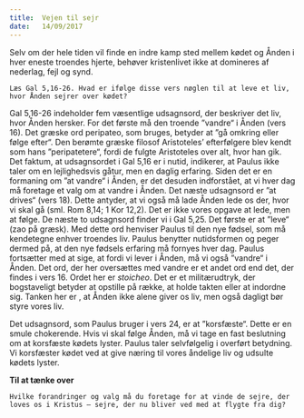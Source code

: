 ```yaml
---
title:  Vejen til sejr
date:   14/09/2017
---
```


Selv om der hele tiden vil finde en indre kamp sted mellem kødet og Ånden i hver eneste troendes hjerte, behøver kristenlivet ikke at domineres af nederlag, fejl og synd.

`Læs Gal 5,16-26. Hvad er ifølge disse vers nøglen til at leve et liv, hvor Ånden sejrer over kødet?`

Gal 5,16-26 indeholder fem væsentlige udsagnsord, der beskriver det liv, hvor Ånden hersker. For det første må den troende ”vandre“ i Ånden (vers 16). Det græske ord peripateo, som bruges, betyder at ”gå omkring eller følge efter“. Den berømte græske filosof Aristoteles’ efterfølgere blev kendt som hans ”peripatetere“, fordi de fulgte Aristoteles over alt, hvor han gik. Det faktum, at udsagnsordet i Gal 5,16 er i nutid, indikerer, at Paulus ikke taler om en lejlighedsvis gåtur, men en daglig erfaring. Siden det er en formaning om ”at vandre“ i Ånden, er det desuden indforstået, at vi hver dag må foretage et valg om at vandre i Ånden. Det næste udsagnsord er ”at drives“ (vers 18). Dette antyder, at vi også må lade Ånden lede os der, hvor vi skal gå (sml. Rom 8,14; 1 Kor 12,2). Det er ikke vores opgave at lede, men at følge. De næste to udsagnsord finder vi i Gal 5,25. Det første er at ”leve“ (zao på græsk). Med dette ord henviser Paulus til den nye fødsel, som må kendetegne enhver troendes liv. Paulus benytter nutidsformen og peger dermed på, at den nye fødsels erfaring må fornyes hver dag. Paulus fortsætter med at sige, at fordi vi lever i Ånden, må vi også ”vandre“ i Ånden. Det ord, der her oversættes med vandre er et andet ord end det, der findes i vers 16. Ordet her er *stoicheo*. Det er et militærudtryk, der bogstaveligt betyder at opstille på række, at holde takten eller at indordne sig. Tanken her er , at Ånden ikke alene giver os liv, men også dagligt bør styre vores liv.

Det udsagnsord, som Paulus bruger i vers 24, er at ”korsfæste“. Dette er en smule chokerende. Hvis vi skal følge Ånden, må vi tage en fast beslutning om at korsfæste kødets lyster. Paulus taler selvfølgelig i overført betydning. Vi korsfæster kødet ved at give næring til vores åndelige liv og udsulte kødets lyster.

**Til at tænke over**

`Hvilke forandringer og valg må du foretage for at vinde de sejre, der loves os i Kristus – sejre, der nu bliver ved med at flygte fra dig?`
